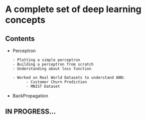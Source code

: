 <h1>A complete set of deep learning concepts</h1>

<h2>Contents</h2>

- Perceptron

      - Plotting a simple perceptron
      - Building a perceptron from scratch
      - Understanding about loss function

      - Worked on Real World Datasets to understand ANN:
            - Customer Churn Prediction
            - MNIST Dataset

- BackPropagation

<h2>IN PROGRESS...</h2>
